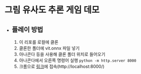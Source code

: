# 그림 유사도 추론 게임 데모

- ## 플레이 방법
  1. 이 리포를 로컬에 클론
  2. 클론한 폴더에 vit.onnx 파일 넣기
  3. 아나콘다 등을 사용해 클론 폴더 위치로 들어오기
  4. 아나콘다에서 오른쪽 명령어 실행 ```python -m http.server 8000```
  5. 크롬으로 [링크](http://localhost:8000/)에 접속(http://localhost:8000/)
